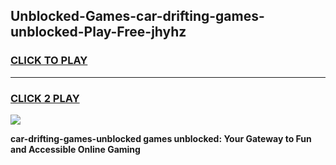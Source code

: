 
## Unblocked-Games-car-drifting-games-unblocked-Play-Free-jhyhz
<h3>
<a href="https://premium76.site?title=car-drifting-games-unblocked&ref=20M">CLICK TO PLAY</a></h3>
<hr>

<h3>
<a href="https://premium76.site?title=car-drifting-games-unblocked&ref=20M">CLICK 2 PLAY</a>
  
</h3>

<a href="https://premium76.site?title=car-drifting-games-unblocked&ref=19M"><img src="https://clearcache.store/games.png"></a>


**car-drifting-games-unblocked games unblocked: Your Gateway to Fun and Accessible Online Gaming**
